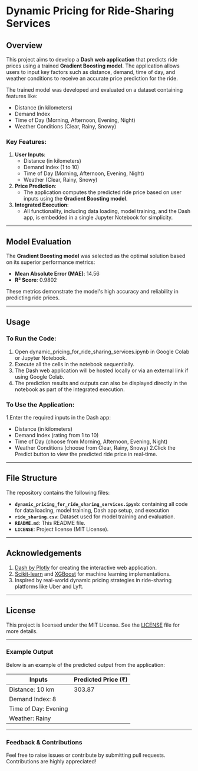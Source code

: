 # Dynamic Pricing for Ride-Sharing Services

## Overview
This project aims to develop a **Dash web application** that predicts ride prices using a trained **Gradient Boosting model**. The application allows users to input key factors such as distance, demand, time of day, and weather conditions to receive an accurate price prediction for the ride.  

The trained model was developed and evaluated on a dataset containing features like:
- Distance (in kilometers)
- Demand Index
- Time of Day (Morning, Afternoon, Evening, Night)
- Weather Conditions (Clear, Rainy, Snowy)

### Key Features:
1. **User Inputs**:
   - Distance (in kilometers)
   - Demand Index (1 to 10)
   - Time of Day (Morning, Afternoon, Evening, Night)
   - Weather (Clear, Rainy, Snowy)
2. **Price Prediction**:
   - The application computes the predicted ride price based on user inputs using the **Gradient Boosting model**.
3. **Integrated Execution**:
   - All functionality, including data loading, model training, and the Dash app, is embedded in a single Jupyter Notebook for simplicity.

---

## Model Evaluation
The **Gradient Boosting model** was selected as the optimal solution based on its superior performance metrics:
- **Mean Absolute Error (MAE)**: 14.56
- **R² Score**: 0.9802  

These metrics demonstrate the model's high accuracy and reliability in predicting ride prices.

---

## Usage
### To Run the Code:
1. Open dynamic_pricing_for_ride_sharing_services.ipynb in Google Colab or Jupyter Notebook.
2. Execute all the cells in the notebook sequentially.
3. The Dash web application will be hosted locally or via an external link if using Google Colab.
4. The prediction results and outputs can also be displayed directly in the notebook as part of the integrated execution.
   
### To Use the Application:
1.Enter the required inputs in the Dash app:
 - Distance (in kilometers)
 - Demand Index (rating from 1 to 10)
 - Time of Day (choose from Morning, Afternoon, Evening, Night)
 - Weather Conditions (choose from Clear, Rainy, Snowy)
2.Click the Predict button to view the predicted ride price in real-time.

---

## File Structure
The repository contains the following files:
- **`dynamic_pricing_for_ride_sharing_services.ipynb`**: containing all code for data loading, model training, Dash app setup, and execution
- **`ride_sharing.csv`**: Dataset used for model training and evaluation.
- **`README.md`**: This README file.
- **`LICENSE`**: Project license (MIT License).

---

## Acknowledgements
1. [Dash by Plotly](https://dash.plotly.com/) for creating the interactive web application.
2. [Scikit-learn](https://scikit-learn.org/) and [XGBoost](https://xgboost.readthedocs.io/) for machine learning implementations.
3. Inspired by real-world dynamic pricing strategies in ride-sharing platforms like Uber and Lyft.

---

## License
This project is licensed under the MIT License. See the [LICENSE](LICENSE) file for more details.

---

### Example Output
Below is an example of the predicted output from the application:

| **Inputs**            | **Predicted Price (₹)** |
|-----------------------|-------------------------|
| Distance: 10 km       |   303.87                |
| Demand Index: 8       |                         |
| Time of Day: Evening  |                         |
| Weather: Rainy        |                         |

---

### Feedback & Contributions
Feel free to raise issues or contribute by submitting pull requests. Contributions are highly appreciated!
